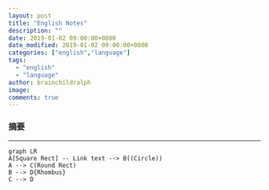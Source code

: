 ```yaml
---
layout: post
title: "English Notes"
description: ""
date: 2019-01-02 09:00:00+0800
date_modified: 2019-01-02 09:00:00+0800
categories: ["english","language"]
tags:
  - "english"
  - "language"
author: brainchildralph
image:
comments: true
---
```


### **摘要**

------    


```mermaid
graph LR
A[Square Rect] -- Link text --> B((Circle))
A --> C(Round Rect)
B --> D{Rhombus}
C --> D
```
